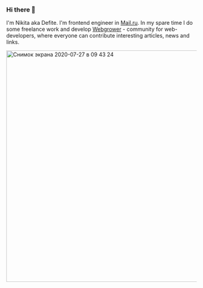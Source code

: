 ### Hi there 👋

I'm Nikita aka Defite. I'm frontend engineer in [Mail.ru](https://mail.ru). In my spare time I do some freelance work and develop [Webgrower](https://webgrower.ru/) - community for web-developers, where everyone can contribute interesting articles, news and links.

<img width="612" alt="Снимок экрана 2020-07-27 в 09 43 24" src="https://user-images.githubusercontent.com/299118/88511550-ade6bc00-cfed-11ea-8d62-1c6b695bdb20.png">

<!--
**Defite/Defite** is a ✨ _special_ ✨ repository because its `README.md` (this file) appears on your GitHub profile.

Here are some ideas to get you started:

- 🔭 I’m currently working on ...
- 🌱 I’m currently learning ...
- 👯 I’m looking to collaborate on ...
- 🤔 I’m looking for help with ...
- 💬 Ask me about ...
- 📫 How to reach me: ...
- 😄 Pronouns: ...
- ⚡ Fun fact: ...
-->
